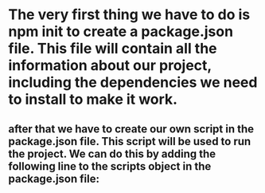 # The very first thing we have to do is npm init to create a package.json file. This file will contain all the information about our project, including the dependencies we need to install to make it work.

## after that we have to create our own script in the package.json file. This script will be used to run the project. We can do this by adding the following line to the scripts object in the package.json file:

```json